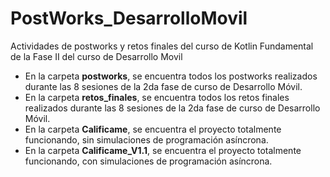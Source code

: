 # PostWorks_DesarrolloMovil
Actividades de postworks y retos finales del curso de Kotlin Fundamental de la Fase II del curso de Desarrollo Movil

- En la carpeta **postworks**, se encuentra todos los postworks realizados durante las 8 sesiones de la 2da fase de curso de Desarrollo Móvil.
- En la carpeta **retos_finales**, se encuentra todos los retos finales realizados durante las 8 sesiones de la 2da fase de curso de Desarrollo Móvil.
- En la carpeta **Calificame**, se encuentra el proyecto totalmente funcionando, sin simulaciones de programación asíncrona.
- En la carpeta **Calificame_V1.1**, se encuentra el proyecto totalmente funcionando, con simulaciones de programación asíncrona.
